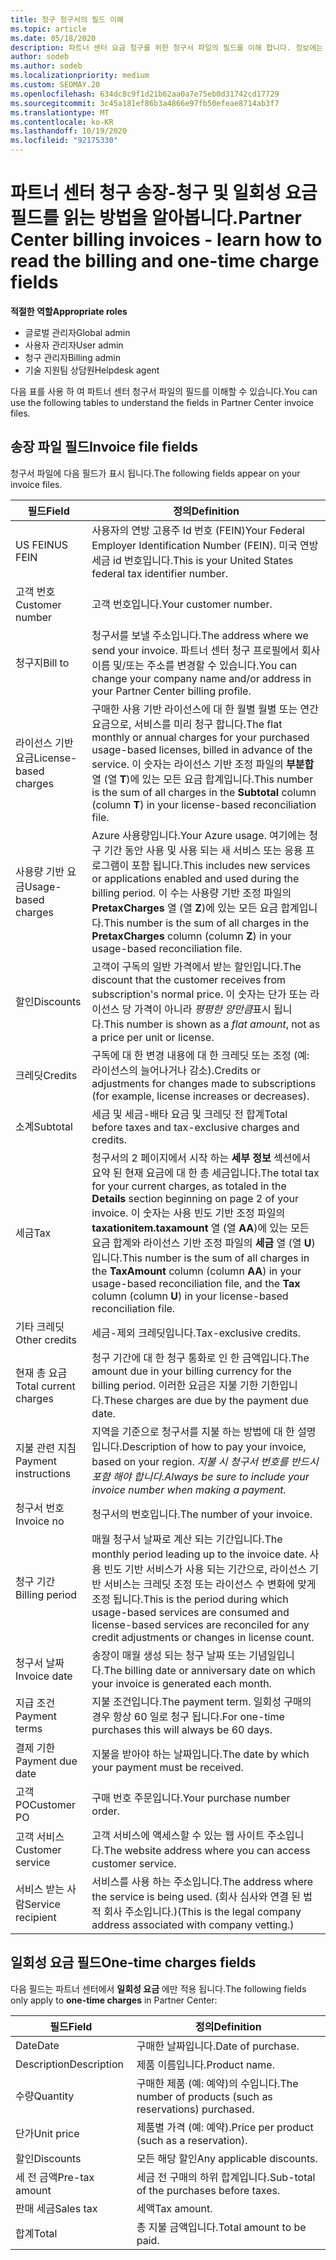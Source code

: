```yaml
---
title: 청구 청구서의 필드 이해
ms.topic: article
ms.date: 05/18/2020
description: 파트너 센터 요금 청구를 위한 청구서 파일의 필드를 이해 합니다. 정보에는 모든 송장 필드와 일회성 요금 청구 필드의 필드 및 정의가 포함 됩니다.
author: sodeb
ms.author: sodeb
ms.localizationpriority: medium
ms.custom: SEOMAY.20
ms.openlocfilehash: 634dc8c9f1d21b62aa0a7e75eb0d31742cd17729
ms.sourcegitcommit: 3c45a181ef86b3a4866e97fb50efeae8714ab3f7
ms.translationtype: MT
ms.contentlocale: ko-KR
ms.lasthandoff: 10/19/2020
ms.locfileid: "92175330"
---
```

# <a name="partner-center-billing-invoices---learn-how-to-read-the-billing-and-one-time-charge-fields"></a><span data-ttu-id="9be32-103">파트너 센터 청구 송장-청구 및 일회성 요금 필드를 읽는 방법을 알아봅니다.</span><span class="sxs-lookup"><span data-stu-id="9be32-103">Partner Center billing invoices - learn how to read the billing and one-time charge fields</span></span>

<span data-ttu-id="9be32-104">**적절한 역할**</span><span class="sxs-lookup"><span data-stu-id="9be32-104">**Appropriate roles**</span></span>

- <span data-ttu-id="9be32-105">글로벌 관리자</span><span class="sxs-lookup"><span data-stu-id="9be32-105">Global admin</span></span>
- <span data-ttu-id="9be32-106">사용자 관리자</span><span class="sxs-lookup"><span data-stu-id="9be32-106">User admin</span></span>
- <span data-ttu-id="9be32-107">청구 관리자</span><span class="sxs-lookup"><span data-stu-id="9be32-107">Billing admin</span></span>
- <span data-ttu-id="9be32-108">기술 지원팀 상담원</span><span class="sxs-lookup"><span data-stu-id="9be32-108">Helpdesk agent</span></span>

<span data-ttu-id="9be32-109">다음 표를 사용 하 여 파트너 센터 청구서 파일의 필드를 이해할 수 있습니다.</span><span class="sxs-lookup"><span data-stu-id="9be32-109">You can use the following tables to understand the fields in Partner Center invoice files.</span></span>

## <a name="invoice-file-fields"></a><span data-ttu-id="9be32-110">송장 파일 필드</span><span class="sxs-lookup"><span data-stu-id="9be32-110">Invoice file fields</span></span>

<span data-ttu-id="9be32-111">청구서 파일에 다음 필드가 표시 됩니다.</span><span class="sxs-lookup"><span data-stu-id="9be32-111">The following fields appear on your invoice files.</span></span>

| <span data-ttu-id="9be32-112">필드</span><span class="sxs-lookup"><span data-stu-id="9be32-112">Field</span></span> | <span data-ttu-id="9be32-113">정의</span><span class="sxs-lookup"><span data-stu-id="9be32-113">Definition</span></span> |
| ----- | ---------- |
| <span data-ttu-id="9be32-114">US FEIN</span><span class="sxs-lookup"><span data-stu-id="9be32-114">US FEIN</span></span> | <span data-ttu-id="9be32-115">사용자의 연방 고용주 Id 번호 (FEIN)</span><span class="sxs-lookup"><span data-stu-id="9be32-115">Your Federal Employer Identification Number (FEIN).</span></span> <span data-ttu-id="9be32-116">미국 연방 세금 id 번호입니다.</span><span class="sxs-lookup"><span data-stu-id="9be32-116">This is your United States federal tax identifier number.</span></span> |
| <span data-ttu-id="9be32-117">고객 번호</span><span class="sxs-lookup"><span data-stu-id="9be32-117">Customer number</span></span> | <span data-ttu-id="9be32-118">고객 번호입니다.</span><span class="sxs-lookup"><span data-stu-id="9be32-118">Your customer number.</span></span> |
| <span data-ttu-id="9be32-119">청구지</span><span class="sxs-lookup"><span data-stu-id="9be32-119">Bill to</span></span> | <span data-ttu-id="9be32-120">청구서를 보낼 주소입니다.</span><span class="sxs-lookup"><span data-stu-id="9be32-120">The address where we send your invoice.</span></span> <span data-ttu-id="9be32-121">파트너 센터 청구 프로필에서 회사 이름 및/또는 주소를 변경할 수 있습니다.</span><span class="sxs-lookup"><span data-stu-id="9be32-121">You can change your company name and/or address in your Partner Center billing profile.</span></span> |
| <span data-ttu-id="9be32-122">라이선스 기반 요금</span><span class="sxs-lookup"><span data-stu-id="9be32-122">License-based charges</span></span> | <span data-ttu-id="9be32-123">구매한 사용 기반 라이선스에 대 한 월별 월별 또는 연간 요금으로, 서비스를 미리 청구 합니다.</span><span class="sxs-lookup"><span data-stu-id="9be32-123">The flat monthly or annual charges for your purchased usage-based licenses, billed in advance of the service.</span></span> <span data-ttu-id="9be32-124">이 숫자는 라이선스 기반 조정 파일의 **부분합** 열 (열 **T**)에 있는 모든 요금 합계입니다.</span><span class="sxs-lookup"><span data-stu-id="9be32-124">This number is the sum of all charges in the **Subtotal** column (column **T**) in your license-based reconciliation file.</span></span> |
| <span data-ttu-id="9be32-125">사용량 기반 요금</span><span class="sxs-lookup"><span data-stu-id="9be32-125">Usage-based charges</span></span> | <span data-ttu-id="9be32-126">Azure 사용량입니다.</span><span class="sxs-lookup"><span data-stu-id="9be32-126">Your Azure usage.</span></span> <span data-ttu-id="9be32-127">여기에는 청구 기간 동안 사용 및 사용 되는 새 서비스 또는 응용 프로그램이 포함 됩니다.</span><span class="sxs-lookup"><span data-stu-id="9be32-127">This includes new services or applications enabled and used during the billing period.</span></span> <span data-ttu-id="9be32-128">이 수는 사용량 기반 조정 파일의 **PretaxCharges** 열 (열 **Z**)에 있는 모든 요금 합계입니다.</span><span class="sxs-lookup"><span data-stu-id="9be32-128">This number is the sum of all charges in the **PretaxCharges** column (column **Z**) in your usage-based reconciliation file.</span></span> |
| <span data-ttu-id="9be32-129">할인</span><span class="sxs-lookup"><span data-stu-id="9be32-129">Discounts</span></span> | <span data-ttu-id="9be32-130">고객이 구독의 일반 가격에서 받는 할인입니다.</span><span class="sxs-lookup"><span data-stu-id="9be32-130">The discount that the customer receives from subscription's normal price.</span></span> <span data-ttu-id="9be32-131">이 숫자는 단가 또는 라이선스 당 가격이 아니라 *평평한 양만큼*표시 됩니다.</span><span class="sxs-lookup"><span data-stu-id="9be32-131">This number is shown as a *flat amount*, not as a price per unit or license.</span></span> |
| <span data-ttu-id="9be32-132">크레딧</span><span class="sxs-lookup"><span data-stu-id="9be32-132">Credits</span></span> | <span data-ttu-id="9be32-133">구독에 대 한 변경 내용에 대 한 크레딧 또는 조정 (예: 라이선스의 늘어나거나 감소).</span><span class="sxs-lookup"><span data-stu-id="9be32-133">Credits or adjustments for changes made to subscriptions (for example, license increases or decreases).</span></span> |
| <span data-ttu-id="9be32-134">소계</span><span class="sxs-lookup"><span data-stu-id="9be32-134">Subtotal</span></span> | <span data-ttu-id="9be32-135">세금 및 세금-배타 요금 및 크레딧 전 합계</span><span class="sxs-lookup"><span data-stu-id="9be32-135">Total before taxes and tax-exclusive charges and credits.</span></span> |
| <span data-ttu-id="9be32-136">세금</span><span class="sxs-lookup"><span data-stu-id="9be32-136">Tax</span></span> | <span data-ttu-id="9be32-137">청구서의 2 페이지에서 시작 하는 **세부 정보** 섹션에서 요약 된 현재 요금에 대 한 총 세금입니다.</span><span class="sxs-lookup"><span data-stu-id="9be32-137">The total tax for your current charges, as totaled in the **Details** section beginning on page 2 of your invoice.</span></span> <span data-ttu-id="9be32-138">이 숫자는 사용 빈도 기반 조정 파일의 **taxationitem.taxamount** 열 (열 **AA**)에 있는 모든 요금 합계와 라이선스 기반 조정 파일의 **세금** 열 (열 **U**)입니다.</span><span class="sxs-lookup"><span data-stu-id="9be32-138">This number is the sum of all charges in the **TaxAmount** column (column **AA**) in your usage-based reconciliation file, and the **Tax** column (column **U**) in your license-based reconciliation file.</span></span> |
| <span data-ttu-id="9be32-139">기타 크레딧</span><span class="sxs-lookup"><span data-stu-id="9be32-139">Other credits</span></span> | <span data-ttu-id="9be32-140">세금-제외 크레딧입니다.</span><span class="sxs-lookup"><span data-stu-id="9be32-140">Tax-exclusive credits.</span></span> |
| <span data-ttu-id="9be32-141">현재 총 요금</span><span class="sxs-lookup"><span data-stu-id="9be32-141">Total current charges</span></span> | <span data-ttu-id="9be32-142">청구 기간에 대 한 청구 통화로 인 한 금액입니다.</span><span class="sxs-lookup"><span data-stu-id="9be32-142">The amount due in your billing currency for the billing period.</span></span> <span data-ttu-id="9be32-143">이러한 요금은 지불 기한 기한입니다.</span><span class="sxs-lookup"><span data-stu-id="9be32-143">These charges are due by the payment due date.</span></span> |
| <span data-ttu-id="9be32-144">지불 관련 지침</span><span class="sxs-lookup"><span data-stu-id="9be32-144">Payment instructions</span></span> | <span data-ttu-id="9be32-145">지역을 기준으로 청구서를 지불 하는 방법에 대 한 설명입니다.</span><span class="sxs-lookup"><span data-stu-id="9be32-145">Description of how to pay your invoice, based on your region.</span></span> <span data-ttu-id="9be32-146">*지불 시 청구서 번호를 반드시 포함 해야 합니다.*</span><span class="sxs-lookup"><span data-stu-id="9be32-146">*Always be sure to include your invoice number when making a payment.*</span></span> |
| <span data-ttu-id="9be32-147">청구서 번호</span><span class="sxs-lookup"><span data-stu-id="9be32-147">Invoice no</span></span> | <span data-ttu-id="9be32-148">청구서의 번호입니다.</span><span class="sxs-lookup"><span data-stu-id="9be32-148">The number of your invoice.</span></span> |
| <span data-ttu-id="9be32-149">청구 기간</span><span class="sxs-lookup"><span data-stu-id="9be32-149">Billing period</span></span> | <span data-ttu-id="9be32-150">매월 청구서 날짜로 계산 되는 기간입니다.</span><span class="sxs-lookup"><span data-stu-id="9be32-150">The monthly period leading up to the invoice date.</span></span> <span data-ttu-id="9be32-151">사용 빈도 기반 서비스가 사용 되는 기간으로, 라이선스 기반 서비스는 크레딧 조정 또는 라이선스 수 변화에 맞게 조정 됩니다.</span><span class="sxs-lookup"><span data-stu-id="9be32-151">This is the period during which usage-based services are consumed and license-based services are reconciled for any credit adjustments or changes in license count.</span></span> |
| <span data-ttu-id="9be32-152">청구서 날짜</span><span class="sxs-lookup"><span data-stu-id="9be32-152">Invoice date</span></span> | <span data-ttu-id="9be32-153">송장이 매월 생성 되는 청구 날짜 또는 기념일입니다.</span><span class="sxs-lookup"><span data-stu-id="9be32-153">The billing date or anniversary date on which your invoice is generated each month.</span></span> |
| <span data-ttu-id="9be32-154">지급 조건</span><span class="sxs-lookup"><span data-stu-id="9be32-154">Payment terms</span></span> | <span data-ttu-id="9be32-155">지불 조건입니다.</span><span class="sxs-lookup"><span data-stu-id="9be32-155">The payment term.</span></span> <span data-ttu-id="9be32-156">일회성 구매의 경우 항상 60 일로 청구 됩니다.</span><span class="sxs-lookup"><span data-stu-id="9be32-156">For one-time purchases this will always be 60 days.</span></span> |
| <span data-ttu-id="9be32-157">결제 기한</span><span class="sxs-lookup"><span data-stu-id="9be32-157">Payment due date</span></span> | <span data-ttu-id="9be32-158">지불을 받아야 하는 날짜입니다.</span><span class="sxs-lookup"><span data-stu-id="9be32-158">The date by which your payment must be received.</span></span> |
| <span data-ttu-id="9be32-159">고객 PO</span><span class="sxs-lookup"><span data-stu-id="9be32-159">Customer PO</span></span> | <span data-ttu-id="9be32-160">구매 번호 주문입니다.</span><span class="sxs-lookup"><span data-stu-id="9be32-160">Your purchase number order.</span></span> |
| <span data-ttu-id="9be32-161">고객 서비스</span><span class="sxs-lookup"><span data-stu-id="9be32-161">Customer service</span></span> | <span data-ttu-id="9be32-162">고객 서비스에 액세스할 수 있는 웹 사이트 주소입니다.</span><span class="sxs-lookup"><span data-stu-id="9be32-162">The website address where you can access customer service.</span></span> |
| <span data-ttu-id="9be32-163">서비스 받는 사람</span><span class="sxs-lookup"><span data-stu-id="9be32-163">Service recipient</span></span> | <span data-ttu-id="9be32-164">서비스를 사용 하는 주소입니다.</span><span class="sxs-lookup"><span data-stu-id="9be32-164">The address where the service is being used.</span></span> <span data-ttu-id="9be32-165">(회사 심사와 연결 된 법적 회사 주소입니다.)</span><span class="sxs-lookup"><span data-stu-id="9be32-165">(This is the legal company address associated with company vetting.)</span></span> |

## <a name="one-time-charges-fields"></a><span data-ttu-id="9be32-166">일회성 요금 필드</span><span class="sxs-lookup"><span data-stu-id="9be32-166">One-time charges fields</span></span>

<span data-ttu-id="9be32-167">다음 필드는 파트너 센터에서 **일회성 요금** 에만 적용 됩니다.</span><span class="sxs-lookup"><span data-stu-id="9be32-167">The following fields only apply to **one-time charges** in Partner Center:</span></span>

| <span data-ttu-id="9be32-168">필드</span><span class="sxs-lookup"><span data-stu-id="9be32-168">Field</span></span> | <span data-ttu-id="9be32-169">정의</span><span class="sxs-lookup"><span data-stu-id="9be32-169">Definition</span></span> |
| ----- | ---------- |
| <span data-ttu-id="9be32-170">Date</span><span class="sxs-lookup"><span data-stu-id="9be32-170">Date</span></span> | <span data-ttu-id="9be32-171">구매한 날짜입니다.</span><span class="sxs-lookup"><span data-stu-id="9be32-171">Date of purchase.</span></span> |
| <span data-ttu-id="9be32-172">Description</span><span class="sxs-lookup"><span data-stu-id="9be32-172">Description</span></span> | <span data-ttu-id="9be32-173">제품 이름입니다.</span><span class="sxs-lookup"><span data-stu-id="9be32-173">Product name.</span></span> |
| <span data-ttu-id="9be32-174">수량</span><span class="sxs-lookup"><span data-stu-id="9be32-174">Quantity</span></span> | <span data-ttu-id="9be32-175">구매한 제품 (예: 예약)의 수입니다.</span><span class="sxs-lookup"><span data-stu-id="9be32-175">The number of products (such as reservations) purchased.</span></span> |
| <span data-ttu-id="9be32-176">단가</span><span class="sxs-lookup"><span data-stu-id="9be32-176">Unit price</span></span> | <span data-ttu-id="9be32-177">제품별 가격 (예: 예약).</span><span class="sxs-lookup"><span data-stu-id="9be32-177">Price per product (such as a reservation).</span></span> |
| <span data-ttu-id="9be32-178">할인</span><span class="sxs-lookup"><span data-stu-id="9be32-178">Discounts</span></span> | <span data-ttu-id="9be32-179">모든 해당 할인</span><span class="sxs-lookup"><span data-stu-id="9be32-179">Any applicable discounts.</span></span> |
| <span data-ttu-id="9be32-180">세 전 금액</span><span class="sxs-lookup"><span data-stu-id="9be32-180">Pre-tax amount</span></span> | <span data-ttu-id="9be32-181">세금 전 구매의 하위 합계입니다.</span><span class="sxs-lookup"><span data-stu-id="9be32-181">Sub-total of the purchases before taxes.</span></span> |
| <span data-ttu-id="9be32-182">판매 세금</span><span class="sxs-lookup"><span data-stu-id="9be32-182">Sales tax</span></span> | <span data-ttu-id="9be32-183">세액</span><span class="sxs-lookup"><span data-stu-id="9be32-183">Tax amount.</span></span> |
| <span data-ttu-id="9be32-184">합계</span><span class="sxs-lookup"><span data-stu-id="9be32-184">Total</span></span> | <span data-ttu-id="9be32-185">총 지불 금액입니다.</span><span class="sxs-lookup"><span data-stu-id="9be32-185">Total amount to be paid.</span></span> |
